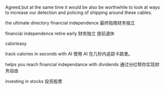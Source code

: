 Agreed,but at the same time it would be also be worthwhile to look at ways to increase our detection and policing of shipping around these cables. 


the ultimate directory financial independence
最终指南财务独立

financial independence retire early
财务独立  提前退休

calorieasy

track calories in seconds with AI
使用 AI 在几秒内追踪卡路里。

helps you reach financial independance with dividends 
通过分红帮你实现财务自由

investing in stocks
投资股票